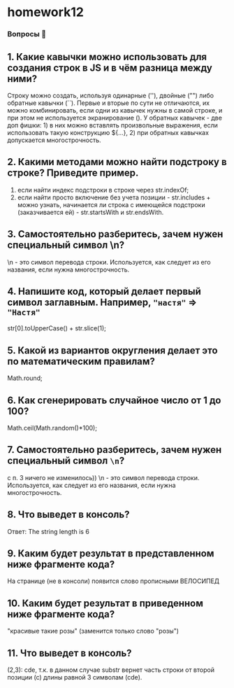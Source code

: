 # homework12
### Вопросы 💎

## 1. Какие кавычки можно использовать для создания строк в JS и в чём разница между ними?

Строку можно создать, используя одинарные (''), двойные ("") либо обратные кавычки (``). Первые и вторые по сути не отличаются, их можно комбинировать, если одни из кавычек нужны в самой строке, и при этом не используется экранирование (\). У обратных кавычек - две доп фишки: 1) в них можно вставлять произвольные выражения, если использовать такую конструкцию ${…}, 2) при обратных кавычках допускается многострочность.

## 2. Какими методами можно найти подстроку в строке? Приведите пример.

1) если найти индекс подстроки в строке через str.indexOf;
2) если найти просто включение без учета позиции -  str.includes + можно узнать, начинается ли строка с имеющейся подстроки (заказчивается ей) - str.startsWith и str.endsWith.

## 3. Самостоятельно разберитесь, зачем нужен специальный символ \n?

\n - это символ перевода строки. Используется, как следует из его названия, если нужна многострочность. 

## 4. Напишите код, который делает первый символ заглавным. Например, `"настя"` ⇒ `"Настя"`

str[0].toUpperCase() + str.slice(1);

## 5. Какой из вариантов округления делает это по математическим правилам?

Math.round;

## 6. Как сгенерировать случайное число от 1 до 100? 

Math.ceil(Math.random()*100);

## 7. Самостоятельно разберитесь, зачем нужен специальный символ `\n`?

c п. 3 ничего не изменилось)) \n - это символ перевода строки. Используется, как следует из его названия, если нужна многострочность. 

## 8. Что выведет в консоль?

Ответ: The string length is 6

## 9. Каким будет результат в представленном ниже фрагменте кода?

На странице (не в консоли) появится слово прописными ВЕЛОСИПЕД

## 10. Каким будет результат в приведенном ниже фрагменте кода?

"красивые такие розы" (заменится только слово "розы")

## 11. Что выведет в консоль?

(2,3): cde, т.к. в данном случае substr вернет часть строки от второй позиции (с) длины равной 3 символам (сde).